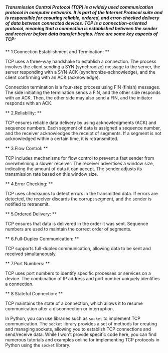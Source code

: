 ##### Transmission Control Protocol (TCP) is a widely used communication protocol in computer networks. It is part of the Internet Protocol suite and is responsible for ensuring reliable, ordered, and error-checked delivery of data between connected devices. TCP is a connection-oriented protocol, meaning that a connection is established between the sender and receiver before data transfer begins. Here are some key aspects of TCP:

** 1.Connection Establishment and Termination: **

TCP uses a three-way handshake to establish a connection. The process involves the client sending a SYN (synchronize) message to the server, the server responding with a SYN-ACK (synchronize-acknowledge), and the client confirming with an ACK (acknowledge).

Connection termination is a four-step process using FIN (finish) messages. The side initiating the termination sends a FIN, and the other side responds with an ACK. Then, the other side may also send a FIN, and the initiator responds with an ACK.

** 2.Reliability: **

TCP ensures reliable data delivery by using acknowledgments (ACK) and sequence numbers. Each segment of data is assigned a sequence number, and the receiver acknowledges the receipt of segments. If a segment is not acknowledged within a certain time, it is retransmitted.

** 3.Flow Control: **

TCP includes mechanisms for flow control to prevent a fast sender from overwhelming a slower receiver. The receiver advertises a window size, indicating the amount of data it can accept. The sender adjusts its transmission rate based on this window size.

** 4.Error Checking: **

TCP uses checksums to detect errors in the transmitted data. If errors are detected, the receiver discards the corrupt segment, and the sender is notified to retransmit.

** 5.Ordered Delivery: **

TCP ensures that data is delivered in the order it was sent. Sequence numbers are used to maintain the correct order of segments.

** 6.Full-Duplex Communication: **

TCP supports full-duplex communication, allowing data to be sent and received simultaneously.

** 7.Port Numbers: **

TCP uses port numbers to identify specific processes or services on a device. The combination of IP address and port number uniquely identifies a connection.

** 8.Stateful Connection: **

TCP maintains the state of a connection, which allows it to resume communication after a disconnection or interruption.

In Python, you can use libraries such as `socket` to implement TCP communication. The `socket` library provides a set of methods for creating and managing sockets, allowing you to establish TCP connections and send/receive data. While I won't provide specific code here, you can find numerous tutorials and examples online for implementing TCP protocols in Python using the `socket` library.